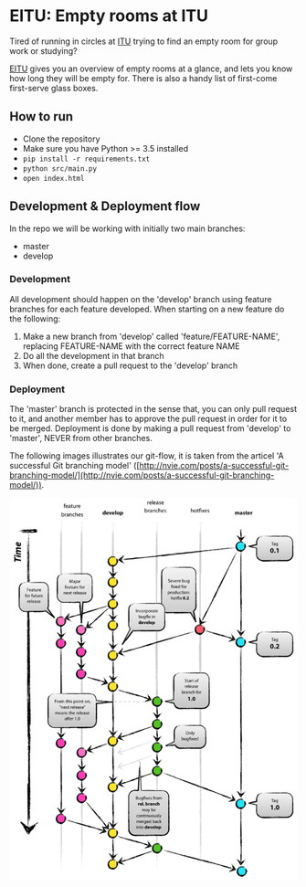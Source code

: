 # EITU: Empty rooms at ITU

Tired of running in circles at [ITU](https://itu.dk/) trying to find an empty room for group work or studying?

[EITU](https://eitu.dk) gives you an overview of empty rooms at a glance, and lets you know how long they will be empty for. There is also a handy list of first-come first-serve glass boxes.

## How to run

- Clone the repository
- Make sure you have Python >= 3.5 installed
- `pip install -r requirements.txt`
- `python src/main.py`
- `open index.html`


## Development & Deployment flow

In the repo we will be working with initially two main branches:
- master
- develop

### Development
All development should happen on the 'develop' branch using feature branches for each feature developed.
When starting on a new feature do the following:

1. Make a new branch from 'develop' called 'feature/FEATURE-NAME', replacing FEATURE-NAME with the correct feature NAME
2. Do all the development in that branch
3. When done, create a pull request to the 'develop' branch


### Deployment
The 'master' branch is protected in the sense that, you can only pull request to it, and another member has to approve the pull request in order for it to be merged.
Deployment is done by making a pull request from 'develop' to 'master', NEVER from other branches.

The following images illustrates our git-flow, it is taken from the articel 'A successful Git branching model' ([http://nvie.com/posts/a-successful-git-branching-model/](http://nvie.com/posts/a-successful-git-branching-model/)).

![Git-flow Illustration](img/git-model@2x.png)
